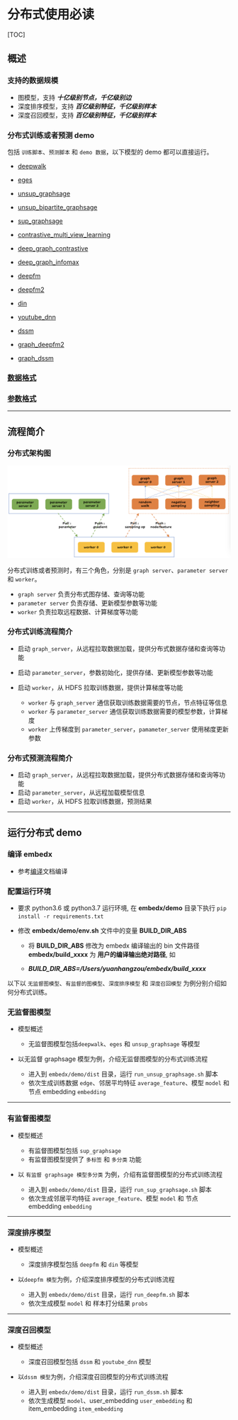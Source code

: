 # 分布式使用必读

[TOC]

## 概述

### 支持的数据规模

- 图模型，支持 ***十亿级别节点，千亿级别边***
- 深度排序模型，支持 ***百亿级别特征，千亿级别样本***
- 深度召回模型，支持 ***百亿级别特征，千亿级别样本***

### 分布式训练或者预测 demo

包括 `训练脚本`、`预测脚本` 和 `demo 数据`，以下模型的 demo 都可以直接运行。

- [deepwalk](../demo/dist/run_deepwalk.sh)
- [eges](../demo/dist/run_eges.sh)
- [unsup_graphsage](../demo/dist/run_unsup_graphsage.sh)
- [unsup_bipartite_graphsage](../demo/dist/run_unsup_bipartite_graphsage.sh)
- [sup_graphsage](../demo/dist/run_sup_graphsage.sh)
- [contrastive_multi_view_learning](../demo/dist/run_contrastive_multi_view_learning.sh)
- [deep_graph_contrastive](../demo/dist/run_deep_graph_contrastive.sh)
- [deep_graph_infomax](../demo/dist/run_deep_graph_infomax.sh)

- [deepfm](../demo/dist/run_deepfm.sh)
- [deepfm2](../demo/dist/run_deepfm2.sh)
- [din](../demo/dist/run_din.sh)

- [youtube_dnn](../demo/dist/run_youtube_dnn.sh)
- [dssm](../demo/dist/run_dssm.sh)
- [graph_deepfm2](../demo/dist/run_graph_deepfm2.sh)
- [graph_dssm](../demo/dist/run_graph_dssm.sh)

### [数据格式](data_format.md)

### [参数格式](param.md)

---

## 流程简介

### 分布式架构图

![image info](images/dist.png)

分布式训练或者预测时，有三个角色，分别是 `graph server`、`parameter server` 和 `worker`。

- `graph server` 负责分布式图存储、查询等功能
- `parameter server` 负责存储、更新模型参数等功能
- `worker` 负责拉取远程数据、计算梯度等功能

### 分布式训练流程简介

- 启动 `graph_server`，从远程拉取数据加载，提供分布式数据存储和查询等功能
- 启动 `parameter_server`，参数初始化，提供存储、更新模型参数等功能
- 启动 `worker`，从 HDFS 拉取训练数据，提供计算梯度等功能

  - `worker` 与 `graph_server` 通信获取训练数据需要的节点，节点特征等信息
  - `worker` 与 `parameter_server` 通信获取训练数据需要的模型参数，计算梯度
  - `worker` 上传梯度到 `parameter_server`，`pamameter_server` 使用梯度更新参数

### 分布式预测流程简介

- 启动 `graph_server`，从远程拉取数据加载，提供分布式数据存储和查询等功能
- 启动 `parameter_server`，从远程加载模型信息
- 启动 `worker`，从 HDFS 拉取训练数据，预测结果

---

## 运行分布式 demo

### 编译 embedx

- 参考[编译](compile.md)文档编译

### 配置运行环境

- 要求 python3.6 或 python3.7 运行环境, 在 **embedx/demo** 目录下执行 `pip install -r requirements.txt`
- 修改 **embedx/demo/env.sh** 文件中的变量 **BUILD_DIR_ABS**

  - 将 **BUILD_DIR_ABS** 修改为 embedx 编译输出的 bin 文件路径 **embedx/build_xxxx**
    为 **用户的编译输出绝对路径**, 如

  - ***BUILD_DIR_ABS=/Users/yuanhangzou/embedx/build_xxxx***

以下以 `无监督图模型`、`有监督的图模型`、`深度排序模型` 和 `深度召回模型` 为例分别介绍如何分布式训练。

### 无监督图模型

- 模型概述

  - 无监督图模型包括`deepwalk`、`eges` 和 `unsup_graphsage` 等模型

- 以无监督 graphsage 模型为例，介绍无监督图模型的分布式训练流程

  - 进入到 `embedx/demo/dist` 目录，运行 `run_unsup_graphsage.sh` 脚本
  - 依次生成训练数据 `edge`、邻居平均特征 `average_feature`、模型 `model` 和 节点 embedding `embedding`

---

### 有监督图模型

- 模型概述

  - 有监督图模型包括 `sup_graphsage`
  - 有监督图模型提供了 `多标签` 和 `多分类` 功能

- 以 `有监督 graphsage 模型多分类` 为例，介绍有监督图模型的分布式训练流程

  - 进入到 `embedx/demo/dist` 目录，运行 `run_sup_graphsage.sh` 脚本
  - 依次生成邻居平均特征 `average_feature`、模型 `model` 和 节点 embedding `embedding`

---

### 深度排序模型

- 模型概述

  - 深度排序模型包括 `deepfm` 和 `din` 等模型

- 以`deepfm 模型`为例，介绍深度排序模型的分布式训练流程

  - 进入到 `embedx/demo/dist` 目录，运行 `run_deepfm.sh` 脚本
  - 依次生成模型 `model` 和 样本打分结果 `probs`

---

### 深度召回模型

- 模型概述

  - 深度召回模型包括 `dssm` 和 `youtube_dnn` 模型

- 以`dssm 模型`为例，介绍深度召回模型的分布式训练流程

  - 进入到 `embedx/demo/dist` 目录，运行 `run_dssm.sh` 脚本
  - 依次生成模型 `model`、user\_embedding `user_embedding` 和 item\_embedding `item_embedding`
